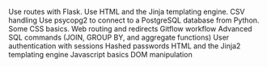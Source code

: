 Use routes with Flask.
Use HTML and the Jinja templating engine.
CSV handling
Use psycopg2 to connect to a PostgreSQL database from Python.
Some CSS basics.
Web routing and redirects
Gitflow workflow
Advanced SQL commands (JOIN, GROUP BY, and aggregate functions)
User authentication with sessions
Hashed passwords
HTML and the Jinja2 templating engine
Javascript basics DOM manipulation
